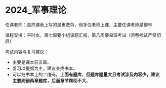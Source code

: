 # 2024_军事理论

任课老师：虽然课表上写的是惠悲荷，但多位老师上课，主要任课老师是柳林



课程安排：平时水，第七周要小组课题汇报，第八周要易班考试（闭卷考试严禁切屏）



考试内容与复习建议：

- 主要是课本前五章。
- 复习以提纲为主，建议查找书本。
- 可以扫书本上的二维码，**上面有题库**，**但题库题量大且考试涉及内容少，建议主要刷前两章题库，后面章节帮助不大**。